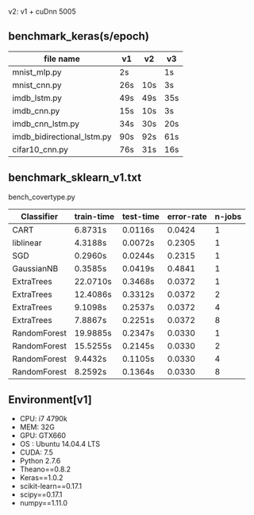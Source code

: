
v2: v1 + cuDnn 5005
## benchmark_keras(s/epoch)
|file name                 |   v1   |   v2   |   v3   |
|--------------------------|--------|--------|--------|
|mnist_mlp.py              |     2s |        |      1s|
|mnist_cnn.py              |    26s |     10s|      3s|
|imdb_lstm.py              |    49s |     49s|     35s|
|imdb_cnn.py               |    15s |     10s|      3s|
|imdb_cnn_lstm.py          |    34s |     30s|     20s|
|imdb_bidirectional_lstm.py|    90s |     92s|     61s|
|cifar10_cnn.py            |    76s |     31s|     16s|

## benchmark_sklearn_v1.txt
bench_covertype.py

|Classifier  |train-time|test-time|error-rate|n-jobs|
|------------|----------|---------|----------|------|
|CART        |  6.8731s | 0.0116s |   0.0424 |     1|
|liblinear   |  4.3188s | 0.0072s |   0.2305 |     1| 
|SGD         |  0.2960s | 0.0244s |   0.2315 |     1|
|GaussianNB  |  0.3585s | 0.0419s |   0.4841 |     1|
|ExtraTrees  | 22.0710s | 0.3468s |   0.0372 |     1|
|ExtraTrees  | 12.4086s | 0.3312s |   0.0372 |     2|
|ExtraTrees  |  9.1098s | 0.2537s |   0.0372 |     4|
|ExtraTrees  |  7.8867s | 0.2251s |   0.0372 |     8|
|RandomForest| 19.9885s | 0.2347s |   0.0330 |     1|
|RandomForest| 15.5255s | 0.2145s |   0.0330 |     2|
|RandomForest|  9.4432s | 0.1105s |   0.0330 |     4|
|RandomForest|  8.2592s | 0.1364s |   0.0330 |     8|

## Environment[v1]
* CPU: i7 4790k
* MEM: 32G
* GPU: GTX660
* OS : Ubuntu 14.04.4 LTS
* CUDA: 7.5
* Python 2.7.6
* Theano==0.8.2
* Keras==1.0.2
* scikit-learn==0.17.1
* scipy==0.17.1
* numpy==1.11.0
